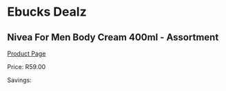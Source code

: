 
# Ebucks Dealz
## Nivea For Men Body Cream 400ml - Assortment
[Product Page](https://www.ebucks.com/web/shop/productSelected.do?prodId=1085592336&catId=1186081080)

Price: R59.00

Savings: 


	